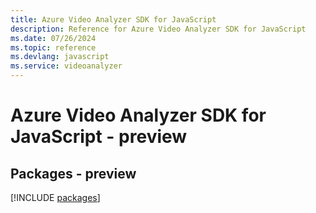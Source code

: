 ```yaml
---
title: Azure Video Analyzer SDK for JavaScript
description: Reference for Azure Video Analyzer SDK for JavaScript
ms.date: 07/26/2024
ms.topic: reference
ms.devlang: javascript
ms.service: videoanalyzer
---
```

# Azure Video Analyzer SDK for JavaScript - preview
## Packages - preview
[!INCLUDE [packages](video-analyzer-index.md)]